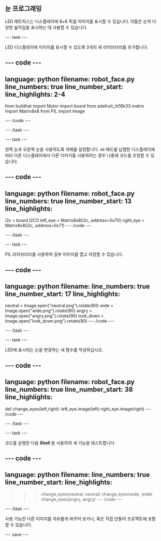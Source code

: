 ## 눈 프로그래밍

LED 매트릭스는 디스플레이에 8×8 픽셀 이미지를 표시할 수 있습니다. 이들은 눈의 다양한 움직임을 표시하는 데 사용할 수 있습니다.

--- task ---

LED 디스플레이에 이미지를 표시할 수 있도록 3개의 새 라이브러리를 추가합니다.

--- code ---
---
language: python 
filename: robot_face.py 
line_numbers: true 
line_number_start:
line_highlights: 2-4
---
from buildhat import Motor 
import board 
from adafruit_ht16k33.matrix import Matrix8x8 
from PIL import Image

--- /code ---

--- /task ---

--- task ---

왼쪽 눈과 오른쪽 눈을 사용하도록 개체를 설정합니다. `A0` 패드를 납땜한 디스플레이에 따라 다른 디스플레이에서 다른 이미지를 사용하려는 경우 나중에 코드를 조정할 수 있습니다.

--- code ---
---
language: python 
filename: robot_face.py 
line_numbers: true 
line_number_start: 13
line_highlights:
---

i2c = board.I2C() 
left_eye = Matrix8x8(i2c, address=0x70) 
right_eye = Matrix8x8(i2c, address=0x71)
--- /code ---

--- /task ---

--- task ---

PIL 라이브러리를 사용하여 일부 이미지를 열고 저장할 수 있습니다.

--- code ---
---
language: python 
filename: 
line_numbers: true 
line_number_start: 17
line_highlights:
---

neutral = Image.open("neutral.png").rotate(90) 
wide = Image.open("wide.png").rotate(90) 
angry = Image.open("angry.png").rotate(90) 
look_down = Image.open("look_down.png").rotate(90)
--- /code ---

--- /task ---

--- task ---

LED에 표시되는 눈을 변경하는 새 함수를 작성하십시오.

--- code ---
---
language: python 
filename: robot_face.py 
line_numbers: true 
line_number_start: 38
line_highlights:
---
def change_eyes(left,right): 
    left_eye.image(left) 
    right_eye.image(right)
--- /code ---

--- /task ---

--- task ---

코드를 실행한 다음 **Shell** 을 사용하여 새 기능을 테스트합니다.

--- code ---
---
language: python 
filename: 
line_numbers: true 
line_number_start:
line_highlights:
---
> > > change_eyes(neutral, neutral) 
> > > change_eyes(wide, wide) 
> > > change_eyes(angry, angry)
--- /code ---

--- /task ---

사용 가능한 다른 이미지를 자유롭게 바꾸어 보거나, 혹은 직접 만들어 프로젝트에 포함할 수 있습니다.

--- save ---
